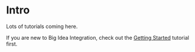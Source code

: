 # Intro

Lots of tutorials coming here.

If you are new to Big Idea Integration, check out the [Getting Started](./getting-started/set-up-dev-env) tutorial first.